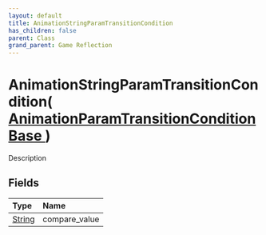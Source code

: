 ```yaml
---
layout: default
title: AnimationStringParamTransitionCondition
has_children: false
parent: Class
grand_parent: Game Reflection
---
```

# AnimationStringParamTransitionCondition( [ AnimationParamTransitionConditionBase ](/riftbreaker-wiki/docs/game-reflection/classes/animation_param_transition_condition_base/) )
Description 

## Fields

| Type | Name |
|:----------|:--------------|
| [String](/riftbreaker-wiki/docs/game-reflection/components/string/) | compare_value |

